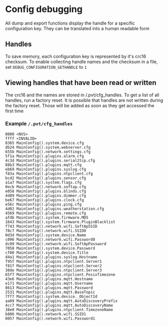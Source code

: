 # Config debugging

All dump and export functions display the handle for a specific configuration key. They can be translated into a human readable form

## Handles

To save memory, each configuration key is represented by it's crc16 checksum. To enable collecting handle names and the checksum in a file, set `DEBUG_CONFIGURATION_GETHANDLE` to `1`

## Viewing handles that have been read or written

The crc16 and the names are stored in /.pvt/cfg_handles. To get a list of all handles, run a factory reset. It is possible that handles are not written during the factory reset. Those will be added as soon as they get accessed the first time

### Example `/.pvt/cfg_handles`

``` text
0000 <NVS>
ffff <INVALID>
8365 MainConfig().system.device.cfg
db24 MainConfig().system.webserver.cfg
655b MainConfig().network.settings.cfg
5f1a MainConfig().plugins.alarm.cfg
4c3d MainConfig().plugins.serial2tcp.cfg
88b3 MainConfig().plugins.mqtt.cfg
eb69 MainConfig().plugins.syslog.cfg
f83a MainConfig().plugins.ntpclient.cfg
bcd2 MainConfig().plugins.sensor.cfg
a1a7 MainConfig().system.flags.cfg
0ecb MainConfig().network.softap.cfg
e058 MainConfig().plugins.blinds.cfg
4d89 MainConfig().plugins.dimmer.cfg
be67 MainConfig().plugins.clock.cfg
e56c MainConfig().plugins.ping.cfg
4d02 MainConfig().plugins.weatherstation.cfg
4569 MainConfig().plugins.remote.cfg
afdb MainConfig().system.firmware.MD5
1643 MainConfig().system.firmware.PluginBlacklist
f743 MainConfig().network.wifi.SoftApSSID
78c7 MainConfig().network.wifi.SSID0
0d3d MainConfig().system.device.Name
c096 MainConfig().network.wifi.Password0
dc09 MainConfig().network.wifi.SoftApPassword
7058 MainConfig().system.device.Password
cf80 MainConfig().system.device.Title
d4a1 MainConfig().plugins.syslog.Hostname
f95f MainConfig().plugins.ntpclient.Server1
f81f MainConfig().plugins.ntpclient.Server2
38de MainConfig().plugins.ntpclient.Server3
65f7 MainConfig().plugins.ntpclient.PosixTimezone
43e6 MainConfig().plugins.mqtt.Hostname
e171 MainConfig().plugins.mqtt.Username
8613 MainConfig().plugins.mqtt.Password
2531 MainConfig().plugins.mqtt.BaseTopic
7ff7 MainConfig().system.device._ObjectId
aa09 MainConfig().plugins.mqtt.AutoDiscoveryPrefix
4cc7 MainConfig().plugins.mqtt.AutoDiscoveryName
38e0 MainConfig().plugins.ntpclient.TimezoneName
b806 MainConfig().network.wifi.SSID1
0057 MainConfig().network.wifi.Password1
```
